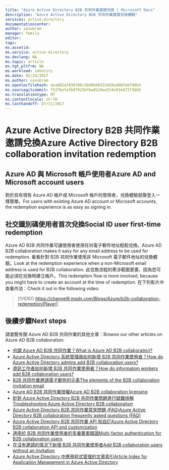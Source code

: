 ```yaml
---
title: "Azure Active Directory B2B 共同作業邀請兌換 | Microsoft Docs"
description: "Azure Active Directory B2B 共同作業邀請兌換體驗"
services: active-directory
documentationcenter: 
author: sasubram
manager: femila
editor: 
tags: 
ms.assetid: 
ms.service: active-directory
ms.devlang: NA
ms.topic: article
ms.tgt_pltfrm: NA
ms.workload: identity
ms.date: 05/24/2017
ms.author: sasubram
ms.openlocfilehash: aea802af038786c58d9640333458ad88fe8f90bd
ms.sourcegitcommit: f537befafb079256fba0529ee554c034d73f36b0
ms.translationtype: MT
ms.contentlocale: zh-TW
ms.lasthandoff: 07/11/2017
---
```

# <a name="azure-active-directory-b2b-collaboration-invitation-redemption"></a><span data-ttu-id="fe63d-103">Azure Active Directory B2B 共同作業邀請兌換</span><span class="sxs-lookup"><span data-stu-id="fe63d-103">Azure Active Directory B2B collaboration invitation redemption</span></span>

## <a name="azure-ad-and-microsoft-account-users"></a><span data-ttu-id="fe63d-104">Azure AD 與 Microsoft 帳戶使用者</span><span class="sxs-lookup"><span data-stu-id="fe63d-104">Azure AD and Microsoft account users</span></span>
<span data-ttu-id="fe63d-105">對於具有現有 Azure AD 帳戶或 Microsoft 帳戶的使用者，兌換體驗就像登入一樣簡單。</span><span class="sxs-lookup"><span data-stu-id="fe63d-105">For users with existing Azure AD account or Microsoft accounts, the redemption experience is as easy as signing in.</span></span>

## <a name="social-id-user-first-time-redemption"></a><span data-ttu-id="fe63d-106">社交識別碼使用者首次兌換</span><span class="sxs-lookup"><span data-stu-id="fe63d-106">Social ID user first-time redemption</span></span>
<span data-ttu-id="fe63d-107">Azure AD B2B 共同作業可讓使用者使用任何電子郵件地址輕鬆兌換。</span><span class="sxs-lookup"><span data-stu-id="fe63d-107">Azure AD B2B collaboration makes it easy for any email address to be used for redemption.</span></span> <span data-ttu-id="fe63d-108">看看針對 B2B 共同作業使用非 Microsoft 電子郵件地址的兌換體驗。</span><span class="sxs-lookup"><span data-stu-id="fe63d-108">Look at the redemption experience when a non-Microsoft email address is used for B2B collaboration.</span></span> <span data-ttu-id="fe63d-109">此兌換流程的牽涉範圍更廣，因為您可能必須在兌換時建立帳戶。</span><span class="sxs-lookup"><span data-stu-id="fe63d-109">This redemption flow is more involved, because you might have to create an account at the time of redemption.</span></span> <span data-ttu-id="fe63d-110">在下列影片中查看作法：</span><span class="sxs-lookup"><span data-stu-id="fe63d-110">Check it out in the following video:</span></span>

> [!VIDEO https://channel9.msdn.com/Blogs/Azure/b2b-collaboration-redemption/Player]
> 

## <a name="next-steps"></a><span data-ttu-id="fe63d-111">後續步驟</span><span class="sxs-lookup"><span data-stu-id="fe63d-111">Next steps</span></span>

<span data-ttu-id="fe63d-112">請瀏覽有關 Azure AD B2B 共同作業的其他文章：</span><span class="sxs-lookup"><span data-stu-id="fe63d-112">Browse our other articles on Azure AD B2B collaboration:</span></span>

* [<span data-ttu-id="fe63d-113">何謂 Azure AD B2B 共同作業？</span><span class="sxs-lookup"><span data-stu-id="fe63d-113">What is Azure AD B2B collaboration?</span></span>](active-directory-b2b-what-is-azure-ad-b2b.md)
* [<span data-ttu-id="fe63d-114">Azure Active Directory 系統管理員如何新增 B2B 共同作業使用者？</span><span class="sxs-lookup"><span data-stu-id="fe63d-114">How do Azure Active Directory admins add B2B collaboration users?</span></span>](active-directory-b2b-admin-add-users.md)
* [<span data-ttu-id="fe63d-115">資訊工作者如何新增 B2B 共同作業使用者？</span><span class="sxs-lookup"><span data-stu-id="fe63d-115">How do information workers add B2B collaboration users?</span></span>](active-directory-b2b-iw-add-users.md)
* [<span data-ttu-id="fe63d-116">B2B 共同作業邀請電子郵件的元素</span><span class="sxs-lookup"><span data-stu-id="fe63d-116">The elements of the B2B collaboration invitation email</span></span>](active-directory-b2b-invitation-email.md)
* [<span data-ttu-id="fe63d-117">Azure AD B2B 共同作業授權</span><span class="sxs-lookup"><span data-stu-id="fe63d-117">Azure AD B2B collaboration licensing</span></span>](active-directory-b2b-licensing.md)
* [<span data-ttu-id="fe63d-118">針對 Azure Active Directory B2B 共同作業問題進行疑難排解</span><span class="sxs-lookup"><span data-stu-id="fe63d-118">Troubleshooting Azure Active Directory B2B collaboration</span></span>](active-directory-b2b-troubleshooting.md)
* [<span data-ttu-id="fe63d-119">Azure Active Directory B2B 共同作業常見問題 (FAQ)</span><span class="sxs-lookup"><span data-stu-id="fe63d-119">Azure Active Directory B2B collaboration frequently asked questions (FAQ)</span></span>](active-directory-b2b-faq.md)
* [<span data-ttu-id="fe63d-120">Azure Active Directory B2B 共同作業 API 和自訂</span><span class="sxs-lookup"><span data-stu-id="fe63d-120">Azure Active Directory B2B collaboration API and customization</span></span>](active-directory-b2b-api.md)
* [<span data-ttu-id="fe63d-121">適用於 B2B 共同作業使用者的多重要素驗證</span><span class="sxs-lookup"><span data-stu-id="fe63d-121">Multi-factor authentication for B2B collaboration users</span></span>](active-directory-b2b-mfa-instructions.md)
* [<span data-ttu-id="fe63d-122">在沒有邀請的情況下新增 B2B 共同作業使用者</span><span class="sxs-lookup"><span data-stu-id="fe63d-122">Add B2B collaboration users without an invitation</span></span>](active-directory-b2b-add-user-without-invite.md)
* [<span data-ttu-id="fe63d-123">Azure Active Directory 中應用程式管理的文章索引</span><span class="sxs-lookup"><span data-stu-id="fe63d-123">Article Index for Application Management in Azure Active Directory</span></span>](active-directory-apps-index.md)
